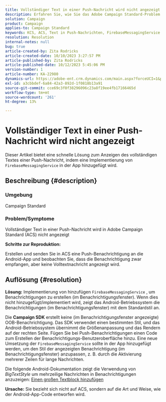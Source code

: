 ```yaml
---
title: Vollständiger Text in einer Push-Nachricht wird nicht angezeigt
description: Erfahren Sie, wie Sie das Adobe Campaign Standard-Problem beheben können, um vollständigen Text in einer Push-Nachricht anzuzeigen. Fügen Sie eine Implementierung von FirebaseMessagingService in Ihrer App hinzu.
solution: Campaign
product: Campaign
applies-to: Campaign Standard
keywords: KCS, ACS, Text in Push-Nachrichten, FirebaseMessagingService
resolution: Resolution
internal-notes: null
bug: true
article-created-by: Zita Rodricks
article-created-date: 10/10/2023 3:27:57 PM
article-published-by: Zita Rodricks
article-published-date: 10/12/2023 5:45:06 PM
version-number: 1
article-number: KA-22980
dynamics-url: https://adobe-ent.crm.dynamics.com/main.aspx?forceUCI=1&pagetype=entityrecord&etn=knowledgearticle&id=4c315395-8167-ee11-9ae7-6045bd006b25
exl-id: a3cbbdef-6a84-42a3-892d-1f0818b13a91
source-git-commit: cce69c3f0f38296096c23a8f19ee4fb17166465d
workflow-type: tm+mt
source-wordcount: '261'
ht-degree: 13%

---
```


# Vollständiger Text in einer Push-Nachricht wird nicht angezeigt


Dieser Artikel bietet eine schnelle Lösung zum Anzeigen des vollständigen Textes einer Push-Nachricht, indem eine Implementierung von `FirebaseMessagingService` in der App hinzugefügt wird.

## Beschreibung {#description}


### <b>Umgebung</b>

Campaign Standard



### <b>Problem/Symptome</b>

Vollständiger Text in einer Push-Nachricht wird in Adobe Campaign Standard (ACS) nicht angezeigt



<b>Schritte zur Reproduktion:</b>

Erstellen und senden Sie in ACS eine Push-Benachrichtigung an die Android-App und beobachten Sie, dass die Benachrichtigung zwar empfangen, aber keine Volltextnachricht angezeigt wird.


## Auflösung {#resolution}

<b>Lösung:</b>
Implementierung von hinzufügen `FirebaseMessagingService` , um Benachrichtigungen zu erstellen (im Benachrichtigungsfenster). Wenn dies nicht hinzugefügt/implementiert wird, zeigt das Android-Betriebssystem die Benachrichtigungen (im Benachrichtigungsfenster) mit dem Standardstil an.

Die <b>Campaign SDK</b> erstellt keine (im Benachrichtigungsfenster angezeigte) OOB-Benachrichtigung. Das SDK verwendet einen bestimmten Stil, und das Android-Betriebssystem übernimmt die Größenanpassung und das Rendern auf der rechten Seite. Fügen Sie bei Push-Benachrichtigungen einen Code zum Erstellen der Benachrichtigungs-Benutzeroberfläche hinzu. Eine neue Umsetzung der `FirebaseMessagingService` sollte in der App hinzugefügt werden, um den Stil der angezeigten Benachrichtigung (im Benachrichtigungsfenster) anzupassen, z. B. durch die Aktivierung mehrerer Zeilen für lange Nachrichten.



Die folgende Android-Dokumentation zeigt die Verwendung von *BigTextStyle* um mehrzeilige Nachrichten in Benachrichtigungen anzuzeigen:
[Einen großen Textblock hinzufügen](https://developer.android.com/develop/ui/views/notifications/expanded#large-style)


<b>Ursache:</b>
Sie bezieht sich nicht auf ACS, sondern auf die Art und Weise, wie der Android-App-Code entworfen wird.
